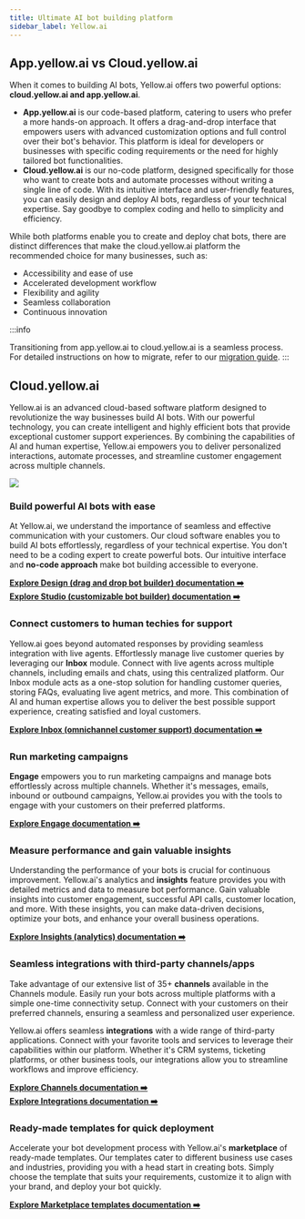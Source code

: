 ```yaml
---
title: Ultimate AI bot building platform
sidebar_label: Yellow.ai
---
```


## App.yellow.ai vs Cloud.yellow.ai

When it comes to building AI bots, Yellow.ai offers two powerful options: **cloud.yellow.ai and app.yellow.ai**.
- **App.yellow.ai** is our code-based platform, catering to users who prefer a more hands-on approach. It offers a drag-and-drop interface that empowers users with advanced customization options and full control over their bot's behavior. This platform is ideal for developers or businesses with specific coding requirements or the need for highly tailored bot functionalities.
- **Cloud.yellow.ai** is our no-code platform, designed specifically for those who want to create bots and automate processes without writing a single line of code. With its intuitive interface and user-friendly features, you can easily design and deploy AI bots, regardless of your technical expertise. Say goodbye to complex coding and hello to simplicity and efficiency.


While both platforms enable you to create and deploy chat bots, there are distinct differences that make the cloud.yellow.ai platform the recommended choice for many businesses, such as: 
- Accessibility and ease of use
- Accelerated development workflow
- Flexibility and agility
- Seamless collaboration
- Continuous innovation

:::info

Transitioning from app.yellow.ai to cloud.yellow.ai is a seamless process. For detailed instructions on how to migrate, refer to our [migration guide](https://docs.yellow.ai/docs/cookbooks/migration-guide). 
:::

## Cloud.yellow.ai

Yellow.ai is an advanced cloud-based software platform designed to revolutionize the way businesses build AI bots. With our powerful technology, you can create intelligent and highly efficient bots that provide exceptional customer support experiences. By combining the capabilities of AI and human expertise, Yellow.ai empowers you to deliver personalized interactions, automate processes, and streamline customer engagement across multiple channels.

![](https://hackmd.io/_uploads/HkREzQHq2.png)

### Build powerful AI bots with ease

At Yellow.ai, we understand the importance of seamless and effective communication with your customers. Our cloud software enables you to build AI bots effortlessly, regardless of your technical expertise. You don't need to be a coding expert to create powerful bots. Our intuitive interface and **no-code approach** make bot building accessible to everyone.

[**Explore Design (drag and drop bot builder) documentation :arrow_right:**](https://docs.yellow.ai/docs/platform_concepts/design/conversation-design)      
[**Explore Studio (customizable bot builder) documentation :arrow_right:**](https://docs.yellow.ai/docs/platform_concepts/studio/overview)

### Connect customers to human techies for support

Yellow.ai goes beyond automated responses by providing seamless integration with live agents. Effortlessly manage live customer queries by leveraging our **Inbox** module. Connect with live agents across multiple channels, including emails and chats, using this centralized platform. Our Inbox module acts as a one-stop solution for handling customer queries, storing FAQs, evaluating live agent metrics, and more. This combination of AI and human expertise allows you to deliver the best possible support experience, creating satisfied and loyal customers.

[**Explore Inbox (omnichannel customer support) documentation :arrow_right:**](https://docs.yellow.ai/docs/platform_concepts/inbox)


### Run marketing campaigns 

**Engage** empowers you to run marketing campaigns and manage bots effortlessly across multiple channels. Whether it's messages, emails, inbound or outbound campaigns, Yellow.ai provides you with the tools to engage with your customers on their preferred platforms. 

[**Explore Engage documentation :arrow_right:**](https://docs.yellow.ai/docs/platform_concepts/engagement/engage)

### Measure performance and gain valuable insights

Understanding the performance of your bots is crucial for continuous improvement. Yellow.ai's analytics and **insights** feature provides you with detailed metrics and data to measure bot performance. Gain valuable insights into customer engagement, successful API calls, customer location, and more. With these insights, you can make data-driven decisions, optimize your bots, and enhance your overall business operations.

[**Explore Insights (analytics) documentation :arrow_right:**](https://docs.yellow.ai/docs/platform_concepts/growth/introductiontoinsights)


### Seamless integrations with third-party channels/apps

Take advantage of our extensive list of 35+ **channels** available in the Channels module. Easily run your bots across multiple platforms with a simple one-time connectivity setup. Connect with your customers on their preferred channels, ensuring a seamless and personalized user experience.

Yellow.ai offers seamless **integrations** with a wide range of third-party applications. Connect with your favorite tools and services to leverage their capabilities within our platform. Whether it's CRM systems, ticketing platforms, or other business tools, our integrations allow you to streamline workflows and improve efficiency.


[**Explore Channels documentation :arrow_right:**](https://docs.yellow.ai/docs/platform_concepts/channelConfiguration/overview)        
[**Explore Integrations documentation :arrow_right:**](https://docs.yellow.ai/docs/platform_concepts/appConfiguration/overview)


### Ready-made templates for quick deployment

Accelerate your bot development process with Yellow.ai's **marketplace** of ready-made templates. Our templates cater to different business use cases and industries, providing you with a head start in creating bots. Simply choose the template that suits your requirements, customize it to align with your brand, and deploy your bot quickly.

[**Explore Marketplace templates documentation :arrow_right:**](https://docs.yellow.ai/docs/platform_concepts/Getting%20Started/marketplaceintro)



